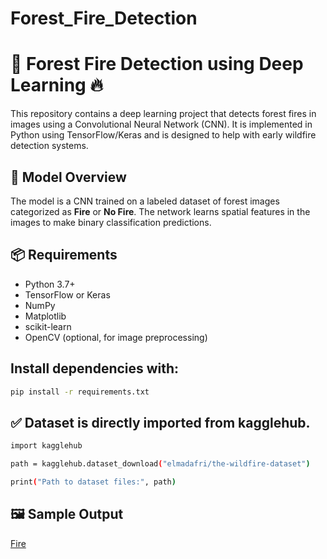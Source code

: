# Forest_Fire_Detection
# 🌲 Forest Fire Detection using Deep Learning 🔥

This repository contains a deep learning project that detects forest fires in images using a Convolutional Neural Network (CNN). It is implemented in Python using TensorFlow/Keras and is designed to help with early wildfire detection systems.


## 🧠 Model Overview

The model is a CNN trained on a labeled dataset of forest images categorized as **Fire** or **No Fire**. The network learns spatial features in the images to make binary classification predictions.

## 📦 Requirements

- Python 3.7+
- TensorFlow or Keras
- NumPy
- Matplotlib
- scikit-learn
- OpenCV (optional, for image preprocessing)

## Install dependencies with:

```bash
pip install -r requirements.txt

```

## ✅ Dataset is directly imported from kagglehub.
```bash
import kagglehub

path = kagglehub.dataset_download("elmadafri/the-wildfire-dataset")

print("Path to dataset files:", path)
```
## 🖼️ Sample Output

[Fire]()













